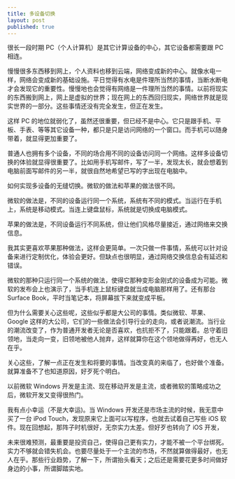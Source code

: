 ```yaml
---
title: 多设备切换
layout: post
published: true
---
```


很长一段时期 PC（个人计算机）是其它计算设备的中心，其它设备都需要跟 PC 相连。

慢慢很多东西移到网上，个人资料也移到云端，网络变成新的中心。就像水电一样，网络会变成新的基础设施。平日觉得有水电是件理所当然的事情，当断水断电才会发现它的重要性。慢慢地也会觉得有网络是一件理所当然的事情。以前将现实的东西搬到网上，网上是虚拟的世界；现在网上的东西回归现实，网络世界就是现实世界的一部分。这些事情还没有完全发生，但正在发生。

这样 PC 的地位就弱化了，虽然还很重要，但已经不是中心。它只是跟手机、平板、手表、等等其它设备一种，都只是只是访问网络的一个窗口。而手机可以随身带着，就显得更加重要了。

普通人也拥有多个设备，不同的场合用不同的设备访问同一个网络。这样多设备切换的体验就显得很重要了。比如用手机写邮件，写了一半，发现太长，就会想着到电脑前面写邮件的另一半，就很自然地希望已写的字出现在电脑中。

如何实现多设备的无缝切换。微软的做法和苹果的做法很不同。

微软的做法是，不同的设备运行同一个系统，系统有不同的模式。当运行在手机上，系统是移动模式。当连上键盘鼠标，系统就是切换成电脑模式。

苹果的做法是，不同设备运行不同系统，但让他们风格尽量接近，通过网络来交换信息。

我其实更喜欢苹果那种做法，这样会更简单。一次只做一件事情，系统可以针对设备来进行定制优化，体验会更好。但缺点也很明显，通过网络交换信息会有延迟和错误。

微软的那种只运行同一个系统的做法，使得它那种变形金刚式的设备成为可能。微软的发布会上也演示了，当手机连上鼠标键盘就当成电脑那样用了。还有那台 Surface Book，平时当笔记本，将屏幕拔下来就变成平板。

但为什么需要关心这些呢，这些似乎都是大公司的事情。类似微软、苹果、Google 这样的大公司，它们的一些做法会引导行业的走向，或者说潮流。当行业的潮流改变了，作为普通开发者无论是否喜欢，也抗拒不了，只能跟着。总守着旧领地，当走向一变，旧领地被他人抛弃，这样就算你在这个领地做得再好，也无人在乎。

关心这些，了解一点正在发生和将要的事情。当改变真的来临了，也好做个准备。就算准备不了也知道原因，好歹死个明白。

以前微软 Windows 开发是主流、现在移动开发是主流，或者微软的策略成功之后，微软开发又变得很热门。

我有点小幸运（不是大幸运)。当 Windows 开发还是市场主流的时候，我无意中买了一台 iPod Touch，发现原来它上面可以写程序，也就去试着自己写些 iOS 软件。现在回想起，那阵子时机很好，无奈实力太差。但好歹也转向了 iOS 开发，

未来很难预测，最重要是投资自己，使得自己更有实力，才能不被一个平台绑死。实力不够就会错失机会。也要尽量处于一个主流的市场，不然就算做得最好，也无人在乎。那些行业趋势，了解一下，所谓抬头看天；之后还是需要花更多时间做好身边的小事，所谓脚踏实地。


